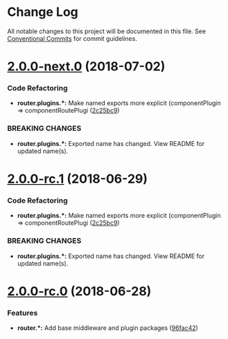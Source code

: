 # Change Log

All notable changes to this project will be documented in this file.
See [Conventional Commits](https://conventionalcommits.org) for commit guidelines.

<a name="2.0.0-next.0"></a>
# [2.0.0-next.0](https://github.com/Profiscience/knockout-contrib/compare/@profiscience/knockout-contrib-router-plugins-redirect@2.0.0-rc.0...@profiscience/knockout-contrib-router-plugins-redirect@2.0.0-next.0) (2018-07-02)


### Code Refactoring

* **router.plugins.*:** Make named exports more explicit (componentPlugin => componentRoutePlugi ([2c25bc9](https://github.com/Profiscience/knockout-contrib/commit/2c25bc9))


### BREAKING CHANGES

* **router.plugins.*:** Exported name has changed. View README for updated name(s).




<a name="2.0.0-rc.1"></a>

# [2.0.0-rc.1](https://github.com/Profiscience/knockout-contrib/compare/@profiscience/knockout-contrib-router-plugins-redirect@2.0.0-rc.0...@profiscience/knockout-contrib-router-plugins-redirect@2.0.0-rc.1) (2018-06-29)

### Code Refactoring

- **router.plugins.\*:** Make named exports more explicit (componentPlugin => componentRoutePlugi ([2c25bc9](https://github.com/Profiscience/knockout-contrib/commit/2c25bc9))

### BREAKING CHANGES

- **router.plugins.\*:** Exported name has changed. View README for updated name(s).

<a name="2.0.0-rc.0"></a>

# [2.0.0-rc.0](https://github.com/Profiscience/knockout-contrib/compare/@profiscience/knockout-contrib-router-plugins-redirect@0.0.6...@profiscience/knockout-contrib-router-plugins-redirect@2.0.0-rc.0) (2018-06-28)

### Features

- **router.\*:** Add base middleware and plugin packages ([96fac42](https://github.com/Profiscience/knockout-contrib/commit/96fac42))
